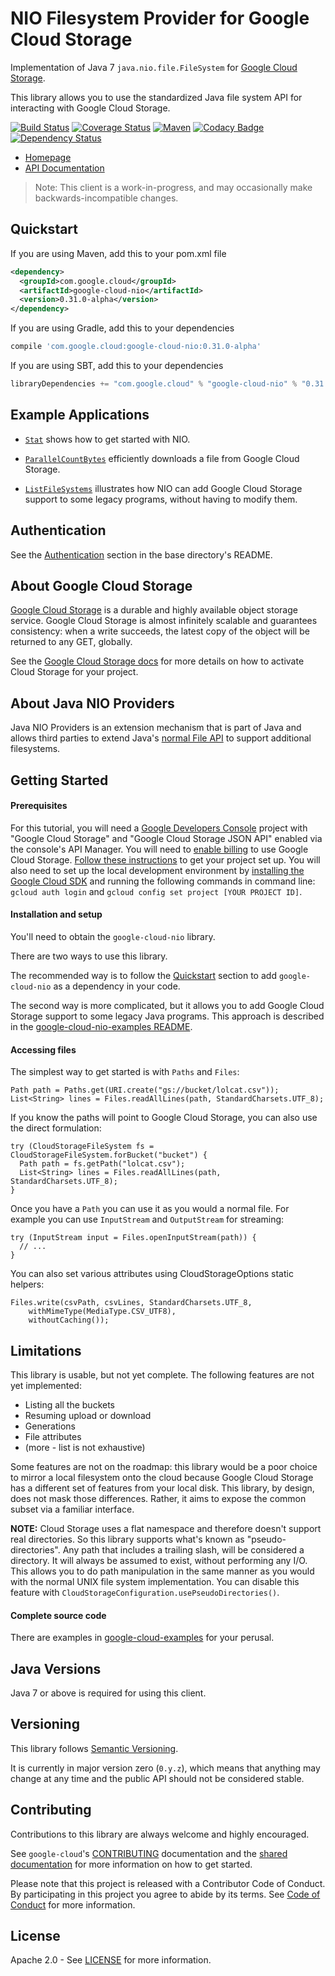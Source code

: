 NIO Filesystem Provider for Google Cloud Storage
========================================================

Implementation of Java 7 `java.nio.file.FileSystem` for
[Google Cloud Storage](https://cloud.google.com/storage/).

This library allows you to use the standardized Java file system API
for interacting with Google Cloud Storage.

[![Build Status](https://travis-ci.org/GoogleCloudPlatform/google-cloud-java.svg?branch=master)](https://travis-ci.org/GoogleCloudPlatform/google-cloud-java)
[![Coverage Status](https://coveralls.io/repos/GoogleCloudPlatform/google-cloud-java/badge.svg?branch=master)](https://coveralls.io/r/GoogleCloudPlatform/google-cloud-java?branch=master)
[![Maven](https://img.shields.io/maven-central/v/com.google.cloud/google-cloud-nio.svg)]( https://img.shields.io/maven-central/v/com.google.cloud/google-cloud-nio.svg)
[![Codacy Badge](https://api.codacy.com/project/badge/grade/9da006ad7c3a4fe1abd142e77c003917)](https://www.codacy.com/app/mziccard/google-cloud-java)
[![Dependency Status](https://www.versioneye.com/user/projects/58fe4c8d6ac171426c414772/badge.svg?style=flat)](https://www.versioneye.com/user/projects/58fe4c8d6ac171426c414772)

-  [Homepage](https://googlecloudplatform.github.io/google-cloud-java/)
-  [API Documentation](https://googlecloudplatform.github.io/google-cloud-java/apidocs/index.html?com/google/cloud/storage/package-summary.html)

> Note: This client is a work-in-progress, and may occasionally
> make backwards-incompatible changes.

Quickstart
----------
If you are using Maven, add this to your pom.xml file
```xml
<dependency>
  <groupId>com.google.cloud</groupId>
  <artifactId>google-cloud-nio</artifactId>
  <version>0.31.0-alpha</version>
</dependency>
```
If you are using Gradle, add this to your dependencies
```Groovy
compile 'com.google.cloud:google-cloud-nio:0.31.0-alpha'
```
If you are using SBT, add this to your dependencies
```Scala
libraryDependencies += "com.google.cloud" % "google-cloud-nio" % "0.31.0-alpha"
```

Example Applications
-------------------

* [`Stat`](../../google-cloud-examples/src/main/java/com/google/cloud/examples/nio/Stat.java)
shows how to get started with NIO.

* [`ParallelCountBytes`](../../google-cloud-examples/src/main/java/com/google/cloud/examples/nio/ParallelCountBytes.java)
efficiently downloads a file from Google Cloud Storage.

* [`ListFileSystems`](../google-cloud-nio-examples/README.md) illustrates how
NIO can add Google Cloud Storage support to some legacy programs, without
having to modify them.


Authentication
--------------

See the [Authentication](https://github.com/GoogleCloudPlatform/google-cloud-java#authentication)
section in the base directory's README.

About Google Cloud Storage
--------------------------

[Google Cloud Storage][cloud-storage] is a durable and highly available
object storage service. Google Cloud Storage is almost infinitely scalable
and guarantees consistency: when a write succeeds, the latest copy of the
object will be returned to any GET, globally.

See the [Google Cloud Storage docs][cloud-storage-activation] for more details
on how to activate Cloud Storage for your project.

About Java NIO Providers
------------------------

Java NIO Providers is an extension mechanism that is part of Java and allows
third parties to extend Java's [normal File API][java-file-api] to support
additional filesystems.

Getting Started
---------------
#### Prerequisites

For this tutorial, you will need a [Google Developers
Console](https://console.developers.google.com/) project with "Google Cloud
Storage" and "Google Cloud Storage JSON API" enabled via the console's API
Manager. You will need to [enable
billing](https://support.google.com/cloud/answer/6158867?hl=en) to use Google
Cloud Storage. [Follow these
instructions](https://cloud.google.com/docs/authentication#preparation) to get
your project set up. You will also need to set up the local development
environment by [installing the Google Cloud SDK](https://cloud.google.com/sdk/)
and running the following commands in command line: `gcloud auth login` and
`gcloud config set project [YOUR PROJECT ID]`.

#### Installation and setup
You'll need to obtain the `google-cloud-nio` library.

There are two ways to use this library.

The recommended way is to follow the [Quickstart](#quickstart) section to add
`google-cloud-nio` as a dependency in your code.

The second way is more complicated, but it allows you to add Google Cloud
Storage support to some legacy Java programs. This approach is described in the
[google-cloud-nio-examples README](../google-cloud-nio-examples/README.md).

#### Accessing files

The simplest way to get started is with `Paths` and `Files`:

    Path path = Paths.get(URI.create("gs://bucket/lolcat.csv"));
    List<String> lines = Files.readAllLines(path, StandardCharsets.UTF_8);

If you know the paths will point to Google Cloud Storage, you can also use the
direct formulation:

    try (CloudStorageFileSystem fs = CloudStorageFileSystem.forBucket("bucket") {
      Path path = fs.getPath("lolcat.csv");
      List<String> lines = Files.readAllLines(path, StandardCharsets.UTF_8);
    }

Once you have a `Path` you can use it as you would a normal file. For example
you can use `InputStream` and `OutputStream` for streaming:

    try (InputStream input = Files.openInputStream(path)) {
      // ...
    }

You can also set various attributes using CloudStorageOptions static helpers:

    Files.write(csvPath, csvLines, StandardCharsets.UTF_8,
        withMimeType(MediaType.CSV_UTF8),
        withoutCaching());

Limitations
-----------

This library is usable, but not yet complete. The following features are not
yet implemented:
 * Listing all the buckets
 * Resuming upload or download
 * Generations
 * File attributes
 * (more - list is not exhaustive)

Some features are not on the roadmap: this library would be a poor choice to
mirror a local filesystem onto the cloud because Google Cloud Storage has a
different set of features from your local disk. This library, by design,
does not mask those differences. Rather, it aims to expose the common
subset via a familiar interface.

**NOTE:** Cloud Storage uses a flat namespace and therefore doesn't support real
directories. So this library supports what's known as "pseudo-directories". Any
path that includes a trailing slash, will be considered a directory. It will
always be assumed to exist, without performing any I/O. This allows you to do
path manipulation in the same manner as you would with the normal UNIX file
system implementation. You can disable this feature with
`CloudStorageConfiguration.usePseudoDirectories()`.

#### Complete source code

There are examples in [google-cloud-examples](../google-cloud-examples/src/main/java/com/google/cloud/examples/nio/)
for your perusal.

Java Versions
-------------

Java 7 or above is required for using this client.

Versioning
----------

This library follows [Semantic Versioning](http://semver.org/).

It is currently in major version zero (``0.y.z``), which means that anything
may change at any time and the public API should not be considered
stable.

Contributing
------------

Contributions to this library are always welcome and highly encouraged.

See `google-cloud`'s [CONTRIBUTING] documentation and the
[shared documentation](https://github.com/GoogleCloudPlatform/gcloud-common/blob/master/contributing/readme.md#how-to-contribute-to-gcloud)
for more information on how to get started.

Please note that this project is released with a Contributor Code of Conduct.
By participating in this project you agree to abide by its terms. See
[Code of Conduct][code-of-conduct] for more information.

License
-------

Apache 2.0 - See [LICENSE] for more information.


[CONTRIBUTING]:https://github.com/GoogleCloudPlatform/google-cloud-java/blob/master/CONTRIBUTING.md
[code-of-conduct]:https://github.com/GoogleCloudPlatform/google-cloud-java/blob/master/CODE_OF_CONDUCT.md#contributor-code-of-conduct
[LICENSE]: https://github.com/GoogleCloudPlatform/google-cloud-java/blob/master/LICENSE
[TESTING]: https://github.com/GoogleCloudPlatform/google-cloud-java/blob/master/TESTING.md#testing-code-that-uses-storage
[cloud-platform]: https://cloud.google.com/

[cloud-storage]: https://cloud.google.com/storage/
[cloud-storage-docs]: https://cloud.google.com/storage/docs/overview
[cloud-storage-create-bucket]: https://cloud.google.com/storage/docs/cloud-console#_creatingbuckets
[storage-api]: https://googlecloudplatform.github.io/google-cloud-java/apidocs/index.html?com/google/cloud/storage/package-summary.html
[cloud-storage-activation]:https://cloud.google.com/storage/docs/signup?hl=en

[java-file-api]: https://docs.oracle.com/javase/7/docs/api/java/nio/file/Files.html
